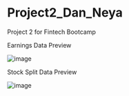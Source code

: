 # Project2_Dan_Neya
Project 2 for Fintech Bootcamp

Earnings Data Preview



![image](https://user-images.githubusercontent.com/30644041/234162734-69535262-d475-4a4e-b27e-0c644e058b1b.png)

Stock Split Data Preview



![image](https://user-images.githubusercontent.com/30644041/234162991-2c38398c-af1a-4eae-9eab-0eb35813c713.png)

